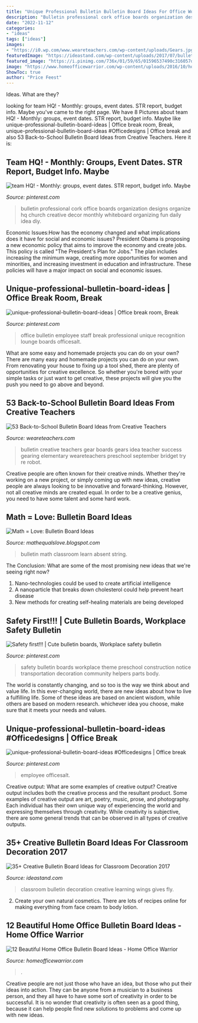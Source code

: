 ```yaml
---
title: "Unique Professional Bulletin Bulletin Board Ideas For Office Workplace : Math = Love: Bulletin Board Ideas"
description: "Bulletin professional cork office boards organization designs organize hq church creative decor monthly whiteboard organizing fun daily idea diy"
date: "2022-11-12"
categories:
- "ideas"
tags: ["ideas"]
images:
- "https://i0.wp.com/www.weareteachers.com/wp-content/uploads/Gears.jpg?resize=800%2C916&amp;ssl=1"
featuredImage: "https://ideastand.com/wp-content/uploads/2017/07/bulletin-board/38-bulletin-board-ideas-for-classroom.jpg"
featured_image: "https://i.pinimg.com/736x/01/59/65/01596537490c316057d39bd81d4628e5.jpg"
image: "https://www.homeofficewarrior.com/wp-content/uploads/2016/10/home-office-bulletin-board.jpg"
ShowToc: true
author: "Price Feest"
---
```



Ideas. What are they?

	

		
looking for team HQ! - Monthly: groups, event dates. STR report, budget info. Maybe you've came to the right page. We have 8 Pictures about team HQ! - Monthly: groups, event dates. STR report, budget info. Maybe like unique-professional-bulletin-board-ideas | Office break room, Break, unique-professional-bulletin-board-ideas #Officedesigns | Office break and also 53 Back-to-School Bulletin Board Ideas from Creative Teachers. Here it is:
		
    
## Team HQ! - Monthly: Groups, Event Dates. STR Report, Budget Info. Maybe

<img loading=lazy src="https://i.pinimg.com/originals/24/ce/1d/24ce1d7525aa5e9b4951ce37fe2a8562.jpg" onerror="this.onerror=null;this.src='https://tse4.mm.bing.net/th?id=OIP.5r3b2JqKGhgUqMasAbh2cgHaFj&amp;pid=15.1';" alt="team HQ! - Monthly: groups, event dates. STR report, budget info. Maybe">

_Source: pinterest.com_

>bulletin professional cork office boards organization designs organize hq church creative decor monthly whiteboard organizing fun daily idea diy. 

	

Economic Issues:How has the economy changed and what implications does it have for social and economic issues?
President Obama is proposing a new economic policy that aims to improve the economy and create jobs. This policy is called "The President's Plan for Jobs." The plan includes increasing the minimum wage, creating more opportunities for women and minorities, and increasing investment in education and infrastructure. These policies will have a major impact on social and economic issues.

    
## Unique-professional-bulletin-board-ideas | Office Break Room, Break

<img loading=lazy src="https://i.pinimg.com/736x/9a/b2/f2/9ab2f2e17840e9d02747b9e5d29ff42e.jpg" onerror="this.onerror=null;this.src='https://tse4.mm.bing.net/th?id=OIP.2R6--mwY6jIHKV_UXkSLjAHaFA&amp;pid=15.1';" alt="unique-professional-bulletin-board-ideas | Office break room, Break">

_Source: pinterest.com_

>office bulletin employee staff break professional unique recognition lounge boards officesalt. 

	

What are some easy and homemade projects you can do on your own?
There are many easy and homemade projects you can do on your own. From renovating your house to fixing up a tool shed, there are plenty of opportunities for creative excellence. So whether you're bored with your simple tasks or just want to get creative, these projects will give you the push you need to go above and beyond.

    
## 53 Back-to-School Bulletin Board Ideas From Creative Teachers

<img loading=lazy src="https://i0.wp.com/www.weareteachers.com/wp-content/uploads/Gears.jpg?resize=800%2C916&amp;ssl=1" onerror="this.onerror=null;this.src='https://tse4.mm.bing.net/th?id=OIP.LcU8ugB9Hk7_XvRCXT7N5AHaIe&amp;pid=15.1';" alt="53 Back-to-School Bulletin Board Ideas from Creative Teachers">

_Source: weareteachers.com_

>bulletin creative teachers gear boards gears idea teacher success gearing elementary weareteachers preschool september bridget try re robot. 

	

Creative people are often known for their creative minds. Whether they're working on a new project, or simply coming up with new ideas, creative people are always looking to be innovative and forward-thinking. However, not all creative minds are created equal. In order to be a creative genius, you need to have some talent and some hard work.

    
## Math = Love: Bulletin Board Ideas

<img loading=lazy src="https://1.bp.blogspot.com/-ZjHZ22x_4A4/U-6Qq0-eTjI/AAAAAAAAIJo/pEL5zE34ObM/s1600/IMG_20140813_150556764.jpg" onerror="this.onerror=null;this.src='https://tse3.mm.bing.net/th?id=OIP.9DnJDyIywlhsOCy_5_zFvAHaEK&amp;pid=15.1';" alt="Math = Love: Bulletin Board Ideas">

_Source: mathequalslove.blogspot.com_

>bulletin math classroom learn absent string. 

	

The Conclusion: What are some of the most promising new ideas that we're seeing right now?
1. Nano-technologies could be used to create artificial intelligence
2. A nanoparticle that breaks down cholesterol could help prevent heart disease
3. New methods for creating self-healing materials are being developed

    
## Safety First!!! | Cute Bulletin Boards, Workplace Safety Bulletin

<img loading=lazy src="https://i.pinimg.com/originals/33/4b/7b/334b7b473969700132ff93957e8368ee.jpg" onerror="this.onerror=null;this.src='https://tse2.mm.bing.net/th?id=OIP.Kd1cb_9UiIc4XhsmTre1SQHaFj&amp;pid=15.1';" alt="Safety first!!! | Cute bulletin boards, Workplace safety bulletin">

_Source: pinterest.com_

>safety bulletin boards workplace theme preschool construction notice transportation decoration community helpers parts body. 

	

The world is constantly changing, and so too is the way we think about and value life. In this ever-changing world, there are new ideas about how to live a fulfilling life. Some of these ideas are based on ancient wisdom, while others are based on modern research. whichever idea you choose, make sure that it meets your needs and values.

    
## Unique-professional-bulletin-board-ideas #Officedesigns | Office Break

<img loading=lazy src="https://i.pinimg.com/736x/01/59/65/01596537490c316057d39bd81d4628e5.jpg" onerror="this.onerror=null;this.src='https://tse3.mm.bing.net/th?id=OIP.ZuMqUjVQ1UdFkjOR8dP6ZgHaFA&amp;pid=15.1';" alt="unique-professional-bulletin-board-ideas #Officedesigns | Office break">

_Source: pinterest.com_

>employee officesalt. 

	

Creative output: What are some examples of creative output?
Creative output includes both the creative process and the resultant product. Some examples of creative output are art, poetry, music, prose, and photography. Each individual has their own unique way of experiencing the world and expressing themselves through creativity. While creativity is subjective, there are some general trends that can be observed in all types of creative outputs.

    
## 35+ Creative Bulletin Board Ideas For Classroom Decoration 2017

<img loading=lazy src="https://ideastand.com/wp-content/uploads/2017/07/bulletin-board/38-bulletin-board-ideas-for-classroom.jpg" onerror="this.onerror=null;this.src='https://tse2.mm.bing.net/th?id=OIP.Xw7-oN22SV0RC9e5qgY1sgHaNY&amp;pid=15.1';" alt="35+ Creative Bulletin Board Ideas for Classroom Decoration 2017">

_Source: ideastand.com_

>classroom bulletin decoration creative learning wings gives fly. 

	

2. Create your own natural cosmetics. There are lots of recipes online for making everything from face cream to body lotion.

    
## 12 Beautiful Home Office Bulletin Board Ideas - Home Office Warrior

<img loading=lazy src="https://www.homeofficewarrior.com/wp-content/uploads/2016/10/home-office-bulletin-board.jpg" onerror="this.onerror=null;this.src='https://tse3.mm.bing.net/th?id=OIP.TRZuEr6T-RAZNQqtmr5lvwHaJZ&amp;pid=15.1';" alt="12 Beautiful Home Office Bulletin Board Ideas - Home Office Warrior">

_Source: homeofficewarrior.com_

>. 

	

Creative people are not just those who have an idea, but those who put their ideas into action. They can be anyone from a musician to a business person, and they all have to have some sort of creativity in order to be successful. It is no wonder that creativity is often seen as a good thing, because it can help people find new solutions to problems and come up with new ideas.

